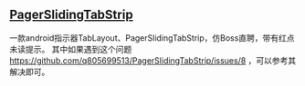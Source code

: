 ## [PagerSlidingTabStrip](https://github.com/q805699513/PagerSlidingTabStrip)

一款android指示器TabLayout、PagerSlidingTabStrip，仿Boss直聘，带有红点未读提示。
其中如果遇到这个问题 https://github.com/q805699513/PagerSlidingTabStrip/issues/8 ，可以参考其解决即可。




